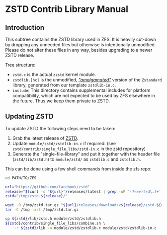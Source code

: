 # ZSTD Contrib Library Manual

## Introduction

This subtree contains the ZSTD library used in ZFS. It is heavily cut-down by
dropping any unneeded files but otherwise is intentionally unmodified. Please do
not alter these files in any way, besides upgrading to a newer ZSTD release.

Tree structure:

* `zstd.c` is the actual `zzstd` kernel module.
* `zstdlib.[hc]` is the unmodified, [_"amalgamated"_](https://github.com/facebook/zstd/blob/dev/contrib/single_file_libs/README.md)
	version of the `Zstandard` library, generated from our template `zstdlib-in.c`.
* `include`: This directory contains supplemental includes for platform
	compatibility, which are not expected to be used by ZFS elsewhere in the
	future. Thus we keep them private to ZSTD.

## Updating ZSTD

To update ZSTD the following steps need to be taken:

1. Grab the latest release of [ZSTD](https://github.com/facebook/zstd/releases).
2. Update `module/zstd/zstdlib-in.c` if required. (see
   `zstd/contrib/single_file_libs/zstd-in.c` in the zstd repository)
3. Generate the "single-file-library" and put it together with the header file
	 (`zstd/lib/zstd.h`) to `module/zstd/` as `zstdlib.c` and `zstdlib.h`.

This can be done using a few shell commands from inside the zfs repo:

~~~sh
cd PATH/TO/ZFS

url="https://github.com/facebook/zstd"
release="$(curl -s "${url}"/releases/latest | grep -oP '(?<=v)[\d\.]+')"
zstd="/tmp/zstd-${release}/"

wget -O /tmp/zstd.tar.gz "${url}/releases/download/v${release}/zstd-${release}.tar.gz"
tar -C /tmp -xzf /tmp/zstd.tar.gz

cp ${zstd}/lib/zstd.h module/zstd/zstdlib.h
${zstd}/contrib/single_file_libs/combine.sh \
	-r ${zstd}/lib -o module/zstd/zstdlib.c module/zstd/zstdlib-in.c
~~~
